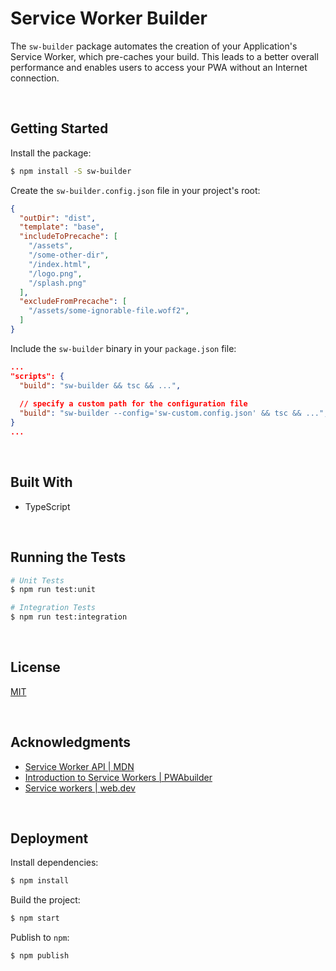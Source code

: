 # Service Worker Builder

The `sw-builder` package automates the creation of your Application's Service Worker, which pre-caches your build. This leads to a better overall performance and enables users to access your PWA without an Internet connection.

</br>

## Getting Started

Install the package:
```bash
$ npm install -S sw-builder
```

Create the `sw-builder.config.json` file in your project's root:
```json
{
  "outDir": "dist",
  "template": "base",
  "includeToPrecache": [
    "/assets",
    "/some-other-dir",
    "/index.html",
    "/logo.png",
    "/splash.png"
  ],
  "excludeFromPrecache": [
    "/assets/some-ignorable-file.woff2",
  ]
}
```

Include the `sw-builder` binary in your `package.json` file:
```json
...
"scripts": {
  "build": "sw-builder && tsc && ...",
  
  // specify a custom path for the configuration file
  "build": "sw-builder --config='sw-custom.config.json' && tsc && ...",
}
...
```



<br/>

## Built With

- TypeScript





<br/>

## Running the Tests
```bash
# Unit Tests
$ npm run test:unit

# Integration Tests
$ npm run test:integration
```



<br/>

## License

[MIT](https://choosealicense.com/licenses/mit/)





<br/>

## Acknowledgments

- [Service Worker API | MDN](https://developer.mozilla.org/en-US/docs/Web/API/Service_Worker_API)
- [Introduction to Service Workers | PWAbuilder](https://docs.pwabuilder.com/#/home/sw-intro)
- [Service workers | web.dev](https://web.dev/learn/pwa/service-workers)





<br/>

## Deployment

Install dependencies:
```bash
$ npm install
```

Build the project:
```bash
$ npm start
```

Publish to `npm`:
```bash
$ npm publish
```
